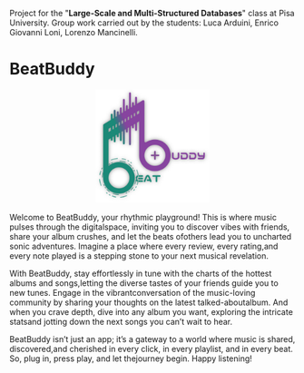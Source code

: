 Project for the "**Large-Scale and Multi-Structured Databases**" class at Pisa University.
Group work carried out by the students: Luca Arduini, Enrico Giovanni Loni, Lorenzo Mancinelli.

# BeatBuddy

<p align="center">
  <img src="https://github.com/LucaArduini/BeatBuddy/blob/main/BeatBuddy/src/main/resources/static/img/logo.png" alt="BeatBuddy_logo" width="200" />
</p>

Welcome to BeatBuddy, your rhythmic playground! This is where music pulses through the digitalspace, inviting you to discover vibes with friends, share your album crushes, and let the beats ofothers lead you to uncharted sonic adventures. Imagine a place where every review, every rating,and every note played is a stepping stone to your next musical revelation.

With BeatBuddy, stay effortlessly in tune with the charts of the hottest albums and songs,letting the diverse tastes of your friends guide you to new tunes. Engage in the vibrantconversation of the music-loving community by sharing your thoughts on the latest talked-aboutalbum. And when you crave depth, dive into any album you want, exploring the intricate statsand jotting down the next songs you can’t wait to hear.

BeatBuddy isn’t just an app; it’s a gateway to a world where music is shared, discovered,and cherished in every click, in every playlist, and in every beat. So, plug in, press play, and let thejourney begin. Happy listening!

